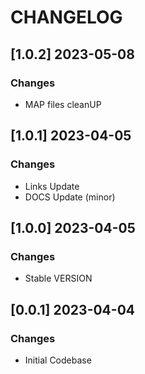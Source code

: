 # CHANGELOG

## [1.0.2] 2023-05-08
### Changes

- MAP files cleanUP

## [1.0.1] 2023-04-05
### Changes

- Links Update
- DOCS Update (minor)

## [1.0.0] 2023-04-05
### Changes

- Stable VERSION

## [0.0.1] 2023-04-04
### Changes

- Initial Codebase
